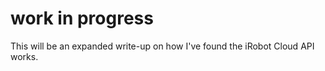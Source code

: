 # work in progress

This will be an expanded write-up on how I've found the iRobot Cloud API works.
